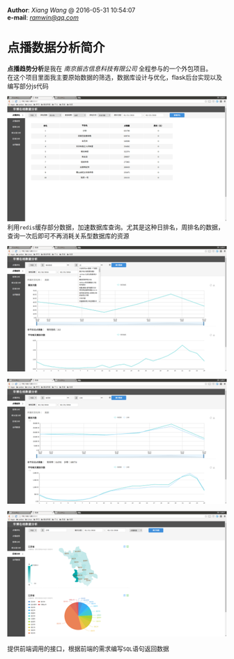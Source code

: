 **Author**: *Xiang Wang* @   2016-05-31 10:54:07  
**e-mail**: [*ramwin@qq.com*](mailto:ramwin@qq.com)  

# 点播数据分析简介
**点播趋势分析**是我在 *南京振古信息科技有限公司* 全程参与的一个外包项目。  
在这个项目里面我主要原始数据的筛选，数据库设计与优化，flask后台实现以及编写部分js代码  


![点播排名](./img/点播排名.png)  
利用`redis`缓存部分数据，加速数据库查询。尤其是这种日排名，周排名的数据，查询一次后即可不再消耗关系型数据库的资源  

![语言搜索](./img/语言搜索.png)

![数据趋势](./img/数据趋势.png)

![区域分析](./img/区域分析.png)

提供前端调用的接口，根据前端的需求编写`SQL`语句返回数据
